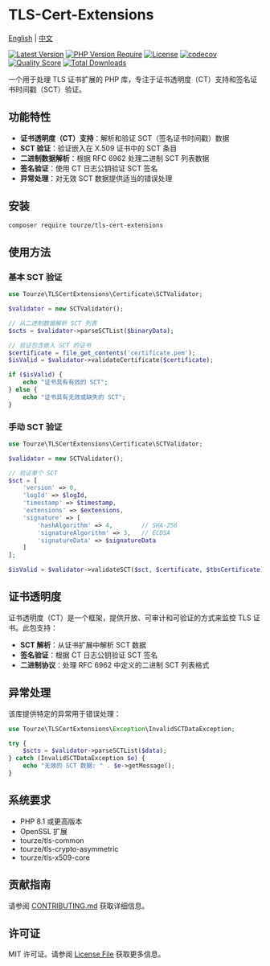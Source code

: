 # TLS-Cert-Extensions

[English](README.md) | [中文](README.zh-CN.md)

[![Latest Version](https://img.shields.io/packagist/v/tourze/tls-cert-extensions.svg?style=flat-square)](https://packagist.org/packages/tourze/tls-cert-extensions)
[![PHP Version Require](https://img.shields.io/packagist/php-v/tourze/tls-cert-extensions.svg?style=flat-square)](https://packagist.org/packages/tourze/tls-cert-extensions)
[![License](https://img.shields.io/packagist/l/tourze/tls-cert-extensions.svg?style=flat-square)](https://packagist.org/packages/tourze/tls-cert-extensions)
[![codecov](https://codecov.io/gh/tourze/tls-cert-extensions/branch/master/graph/badge.svg?style=flat-square)](https://codecov.io/gh/tourze/tls-cert-extensions)
[![Quality Score](https://img.shields.io/scrutinizer/g/tourze/tls-cert-extensions.svg?style=flat-square)](https://scrutinizer-ci.com/g/tourze/tls-cert-extensions)
[![Total Downloads](https://img.shields.io/packagist/dt/tourze/tls-cert-extensions.svg?style=flat-square)](https://packagist.org/packages/tourze/tls-cert-extensions)

一个用于处理 TLS 证书扩展的 PHP 库，专注于证书透明度（CT）支持和签名证书时间戳（SCT）验证。

## 功能特性

- **证书透明度（CT）支持**：解析和验证 SCT（签名证书时间戳）数据
- **SCT 验证**：验证嵌入在 X.509 证书中的 SCT 条目
- **二进制数据解析**：根据 RFC 6962 处理二进制 SCT 列表数据
- **签名验证**：使用 CT 日志公钥验证 SCT 签名
- **异常处理**：对无效 SCT 数据提供适当的错误处理

## 安装

```bash
composer require tourze/tls-cert-extensions
```

## 使用方法

### 基本 SCT 验证

```php
use Tourze\TLSCertExtensions\Certificate\SCTValidator;

$validator = new SCTValidator();

// 从二进制数据解析 SCT 列表
$scts = $validator->parseSCTList($binaryData);

// 验证包含嵌入 SCT 的证书
$certificate = file_get_contents('certificate.pem');
$isValid = $validator->validateCertificate($certificate);

if ($isValid) {
    echo "证书具有有效的 SCT";
} else {
    echo "证书具有无效或缺失的 SCT";
}
```

### 手动 SCT 验证

```php
use Tourze\TLSCertExtensions\Certificate\SCTValidator;

$validator = new SCTValidator();

// 验证单个 SCT
$sct = [
    'version' => 0,
    'logId' => $logId,
    'timestamp' => $timestamp,
    'extensions' => $extensions,
    'signature' => [
        'hashAlgorithm' => 4,        // SHA-256
        'signatureAlgorithm' => 3,   // ECDSA
        'signatureData' => $signatureData
    ]
];

$isValid = $validator->validateSCT($sct, $certificate, $tbsCertificate);
```

## 证书透明度

证书透明度（CT）是一个框架，提供开放、可审计和可验证的方式来监控 TLS 证书。此包支持：

- **SCT 解析**：从证书扩展中解析 SCT 数据
- **签名验证**：根据 CT 日志公钥验证 SCT 签名
- **二进制协议**：处理 RFC 6962 中定义的二进制 SCT 列表格式

## 异常处理

该库提供特定的异常用于错误处理：

```php
use Tourze\TLSCertExtensions\Exception\InvalidSCTDataException;

try {
    $scts = $validator->parseSCTList($data);
} catch (InvalidSCTDataException $e) {
    echo "无效的 SCT 数据: " . $e->getMessage();
}
```

## 系统要求

- PHP 8.1 或更高版本
- OpenSSL 扩展
- tourze/tls-common
- tourze/tls-crypto-asymmetric
- tourze/tls-x509-core

## 贡献指南

请参阅 [CONTRIBUTING.md](CONTRIBUTING.md) 获取详细信息。

## 许可证

MIT 许可证。请参阅 [License File](LICENSE) 获取更多信息。 